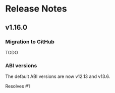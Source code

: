 # Release Notes


## v1.16.0

### Migration to GitHub

TODO

### ABI versions

The default ABI versions are now v12.13 and v13.6.

Resolves #1
